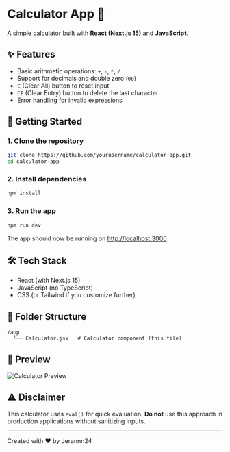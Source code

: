 
# Calculator App 🧮

A simple calculator built with **React (Next.js 15)** and **JavaScript**.

## ✨ Features

- Basic arithmetic operations: `+`, `-`, `*`, `/`
- Support for decimals and double zero (`00`)
- `C` (Clear All) button to reset input
- `CE` (Clear Entry) button to delete the last character
- Error handling for invalid expressions

## 🚀 Getting Started

### 1. Clone the repository

```bash
git clone https://github.com/yourusername/calculator-app.git
cd calculator-app
```

### 2. Install dependencies

```bash
npm install
```

### 3. Run the app

```bash
npm run dev
```

The app should now be running on [http://localhost:3000](http://localhost:3000)

## 🛠 Tech Stack

- React (with Next.js 15)
- JavaScript (no TypeScript)
- CSS (or Tailwind if you customize further)

## 📂 Folder Structure

```
/app
  └── Calculator.jsx   # Calculator component (this file)
```

## 📸 Preview

![Calculator Preview](preview.png)

## ⚠️ Disclaimer

This calculator uses `eval()` for quick evaluation. **Do not** use this approach in production applications without sanitizing inputs.

---

Created with ❤️ by Jerannn24
